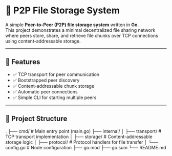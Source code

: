
# 📁 P2P File Storage System

A simple **Peer-to-Peer (P2P) file storage system** written in **Go**.  
This project demonstrates a minimal decentralized file sharing network where peers store, share, and retrieve file chunks over TCP connections using content-addressable storage.

---

## 🚀 Features

- ✅ TCP transport for peer communication  
- ✅ Bootstrapped peer discovery  
- ✅ Content-addressable chunk storage  
- ✅ Automatic peer connections  
- ✅ Simple CLI for starting multiple peers  

---

## 📂 Project Structure

.
├── cmd/ # Main entry point (main.go)
├── internal/
│ ├── transport/ # TCP transport implementation
│ ├── storage/ # Content-addressable storage logic
│ ├── protocol/ # Protocol handlers for file transfer
│ └── config.go # Node configuration
├── go.mod
├── go.sum
└── README.md
